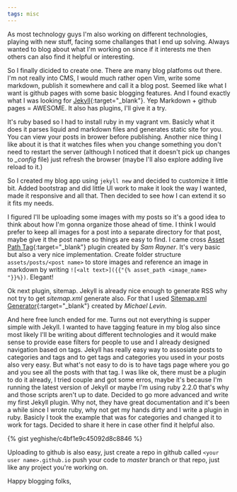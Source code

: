```yaml
---
tags: misc
---
```


As most technology guys I'm also working on different technologies, playing
with new stuff, facing some challanges that I end up solving.
Always wanted to blog about what I'm working on since if it interests me then
others can also find it helpful or interesting.

So I finally dicided to create one. There are many blog platfoms out there.
I'm not really into CMS, I would much rather open Vim, write some markdown,
publish it somewhere and call it a blog post. Seemed like what I want is github
pages with some basic blogging features. And I found exactly what I was looking
for [Jekyll](http://jekyllrb.com/){:target="_blank"}.
Yep Markdown + github pages = AWESOME. It also has plugins, I'll give it a try.

It's ruby based so I had to install ruby in my vagrant vm. Basicly what it
does it parses liquid and markdown files and generates static site for you.
You can view your posts in brower before publishing. Another nice thing I like
about it is that it watches files when you change something you don't need to
restart the server (although I noticed that it doesn't pick up changes to
*_config* file) just refresh the browser (maybe I'll also explore adding
live reload to it.)

So I created my blog app using ```jekyll new``` and decided to customize it
little bit. Added bootstrap and did little UI work to make it look the way I
wanted, made it responsive and all that. Then decided to see how I can extend
it so it fits my needs.

I figured I'll be uploading some images with my posts so it's a good idea
to think about how I'm gonna organize those ahead of time. I think I would
prefer to keep all images for a post into a separate directory for that post,
maybe give it the post name so things are easy to find. I came cross
[Asset Path Tag](https://github.com/samrayner/jekyll-asset-path-plugin){:target="_blank"}
plugin created by *Sam Rayner*. It's very basic but also a very nice
implementation. Create folder structure ```assets/posts/<post name>``` to store
images and reference an image in markdown by writing
```![<alt text>]({{"{% asset_path <image_name> "}}%})```. Elegant!

Ok next plugin, sitemap. Jekyll is already nice enough to generate RSS why not
try to get *sitemap.xml* generate also. For that I used
[Sitemap.xml Generator](https://github.com/kinnetica/jekyll-plugins){:target="_blank"}
created by *Michael Levin*.

And here free lunch ended for me. Turns out not everything is supper simple with
Jekyll. I wanted to have tagging feature in my blog also since most likely I'll
be writing about different technologies and it would make sense to provide ease
filters for people to use and I already designed navigation based on tags.
Jekyll has really easy way to assosiate posts to categories and tags and to
get tags and categories you used in your posts also very easy. But what's not
easy to do is to have tags page where you go and you see all the posts with
that tag. I was like ok, there must be a plugin to do it already, I tried
couple and got some erros, maybe it's because I'm running the latest version of
Jekyll or maybe I'm using ruby 2.2.0 that's why and those scripts aren't up to
date. Decided to go more advanced and write my first Jekyll plugin. Why not,
they have great documentation and it's been a while since I wrote ruby, why not
get my hands dirty and I write a plugin in ruby. Basicly I took the example that
was for categories and changed it to work for tags. Decided to share it here in
case other find it helpful also.

{% gist yeghishe/c4bf1e9c45092d8c8846 %}

Uploading to github is also easy, just create a repo in github called
```<your user name>.github.io``` push your code to *master* branch or that
repo, just like any project you're working on.

Happy blogging folks,

